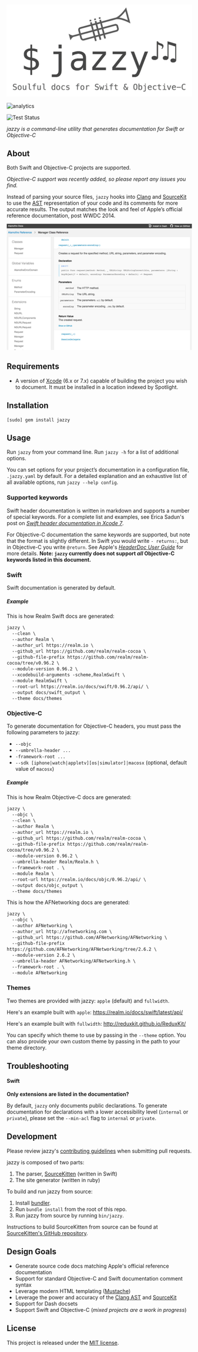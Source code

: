 ![jazzy](logo.jpg)

![analytics](https://ga-beacon.appspot.com/UA-50247013-2/jazzy/README?pixel)

![Test Status](https://travis-ci.org/realm/jazzy.svg?branch=master)

*jazzy is a command-line utility that generates documentation for Swift or Objective-C*

## About

Both Swift and Objective-C projects are supported.

*Objective-C support was recently added, so please report any issues you find.*

Instead of parsing your source files, `jazzy` hooks into [Clang][clang] and
[SourceKit][sourcekit] to use the [AST][ast] representation of your code and
its comments for more accurate results. The output matches the look and feel 
of Apple’s official reference documentation, post WWDC 2014.

![Screenshot](screenshot.jpg)

## Requirements

* A version of [Xcode][xcode] (6.x or 7.x) capable of building the project 
you wish to document. It must be installed in a location indexed by Spotlight.

## Installation

```shell
[sudo] gem install jazzy
```

## Usage

Run `jazzy` from your command line. Run `jazzy -h` for a list of additional options.

You can set options for your project’s documentation in a configuration file,
`.jazzy.yaml` by default. For a detailed explanation and an exhaustive list of
all available options, run `jazzy --help config`.

### Supported keywords

Swift header documentation is written in markdown and supports a number of special keywords.
For a complete list and examples, see Erica Sadun's post on [*Swift header documentation in Xcode 7*](http://ericasadun.com/2015/06/14/swift-header-documentation-in-xcode-7/).

For Objective-C documentation the same keywords are supported, but note that the format
is slightly different. In Swift you would write `- returns:`, but in Objective-C you write `@return`. See Apple's [*HeaderDoc User Guide*](https://developer.apple.com/library/mac/documentation/DeveloperTools/Conceptual/HeaderDoc/tags/tags.html) for more details. **Note: `jazzy` currently does not support _all_ Objective-C keywords listed in this document.**

### Swift

Swift documentation is generated by default.

##### Example 

This is how Realm Swift docs are generated:

```shell
jazzy \
  --clean \
  --author Realm \
  --author_url https://realm.io \
  --github_url https://github.com/realm/realm-cocoa \
  --github-file-prefix https://github.com/realm/realm-cocoa/tree/v0.96.2 \
  --module-version 0.96.2 \
  --xcodebuild-arguments -scheme,RealmSwift \
  --module RealmSwift \
  --root-url https://realm.io/docs/swift/0.96.2/api/ \
  --output docs/swift_output \
  --theme docs/themes
```

### Objective-C

To generate documentation for Objective-C headers, you must pass the following
parameters to jazzy:

* `--objc`
* `--umbrella-header ...` 
* `-framework-root ...`
* `--sdk [iphone|watch|appletv][os|simulator]|macosx` (optional, default value
   of `macosx`)

##### Example

This is how Realm Objective-C docs are generated:

```shell
jazzy \
  --objc \
  --clean \
  --author Realm \
  --author_url https://realm.io \
  --github_url https://github.com/realm/realm-cocoa \
  --github-file-prefix https://github.com/realm/realm-cocoa/tree/v0.96.2 \
  --module-version 0.96.2 \
  --umbrella-header Realm/Realm.h \
  --framework-root . \
  --module Realm \
  --root-url https://realm.io/docs/objc/0.96.2/api/ \
  --output docs/objc_output \
  --theme docs/themes
```

This is how the AFNetworking docs are generated:

```shell
jazzy \
  --objc \
  --author AFNetworking \
  --author_url http://afnetworking.com \
  --github_url https://github.com/AFNetworking/AFNetworking \
  --github-file-prefix https://github.com/AFNetworking/AFNetworking/tree/2.6.2 \
  --module-version 2.6.2 \
  --umbrella-header AFNetworking/AFNetworking.h \
  --framework-root . \
  --module AFNetworking
```

### Themes

Two themes are provided with jazzy: `apple` (default) and `fullwidth`.

Here's an example built with `apple`: <https://realm.io/docs/swift/latest/api/>

Here's an example built with `fullwidth`: <http://reduxkit.github.io/ReduxKit/>

You can specify which theme to use by passing in the `--theme` option. You can
also provide your own custom theme by passing in the path to your theme
directory.

## Troubleshooting

#### Swift

**Only extensions are listed in the documentation?**

By default, `jazzy` only documents public declarations. To generate documentation
for declarations with a lower accessibility level (`internal` or `private`), please
set the `--min-acl` flag to `internal` or `private`.

## Development

Please review jazzy's [contributing guidelines](https://github.com/realm/jazzy/blob/master/CONTRIBUTING.md) when submitting pull requests.

jazzy is composed of two parts: 

1. The parser, [SourceKitten][SourceKitten] (written in Swift)
2. The site generator (written in ruby)

To build and run jazzy from source: 

1. Install [bundler][bundler]. 
2. Run `bundle install` from the root of this repo. 
3. Run jazzy from source by running `bin/jazzy`.

Instructions to build SourceKitten from source can be found at
[SourceKitten's GitHub repository][SourceKitten].

## Design Goals

- Generate source code docs matching Apple's official reference documentation
- Support for standard Objective-C and Swift documentation comment syntax
- Leverage modern HTML templating ([Mustache][mustache])
- Leverage the power and accuracy of the [Clang AST][ast] and [SourceKit][sourcekit]
- Support for Dash docsets
- Support Swift and Objective-C (*mixed projects are a work in progress*)

## License

This project is released under the [MIT license](https://github.com/realm/jazzy/blob/master/LICENSE).

[clang]: http://clang.llvm.org "Clang"
[sourcekit]: http://www.jpsim.com/uncovering-sourcekit "Uncovering SourceKit"
[ast]: http://clang.llvm.org/docs/IntroductionToTheClangAST.html "Introduction To The Clang AST"
[xcode]: https://developer.apple.com/xcode "Xcode"
[SourceKitten]: https://github.com/jpsim/SourceKitten "SourceKitten"
[bundler]: http://rubygems.org/gems/bundler
[mustache]: http://mustache.github.io "Mustache"
